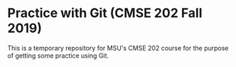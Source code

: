 # Practice with Git (CMSE 202 Fall 2019)
This is a temporary repository for MSU's CMSE 202 course for the purpose of getting some practice using Git.
